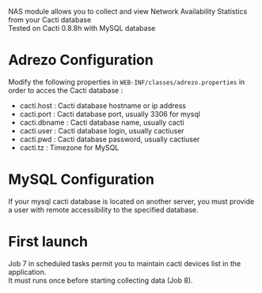 NAS module allows you to collect and view Network Availability Statistics from your Cacti database  
Tested on Cacti 0.8.8h with MySQL database

# Adrezo Configuration

Modify the following properties in `WEB-INF/classes/adrezo.properties` in order to acces the Cacti database :
- cacti.host : Cacti database hostname or ip address
- cacti.port : Cacti database port, usually 3306 for mysql
- cacti.dbname : Cacti database name, usually cacti
- cacti.user : Cacti database login, usually cactiuser
- cacti.pwd : Cacti database password, usually cactiuser
- cacti.tz : Timezone for MySQL

# MySQL Configuration

If your mysql cacti database is located on another server, you must provide a user with remote accessibility to the specified database.

# First launch

Job 7 in scheduled tasks permit you to maintain cacti devices list in the application.  
It must runs once before starting collecting data (Job 8).
